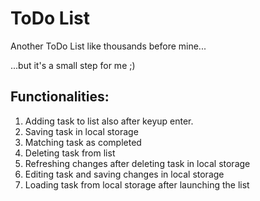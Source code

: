 

# ToDo List

Another ToDo List like thousands before mine...

...but it's a small step for me ;)

## Functionalities:

1. Adding task to list also after keyup enter.
2. Saving task in local storage
3. Matching task as completed
4. Deleting task from list
5. Refreshing changes after deleting task in local storage
6. Editing task and saving changes in local storage
7. Loading task from local storage after launching the list 

